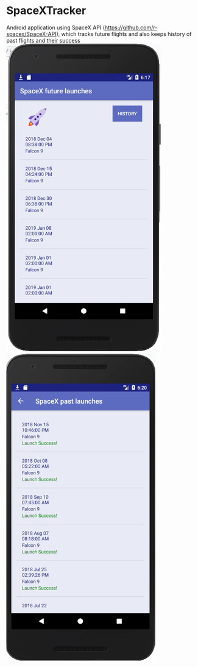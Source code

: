 # SpaceXTracker
Android application using SpaceX API (https://github.com/r-spacex/SpaceX-API), which tracks future flights and also keeps history of past flights and their success
![Future launches](app/src/main/res/raw/future_launches.PNG)
![Past launches](app/src/main/res/raw/past_launches.PNG)
